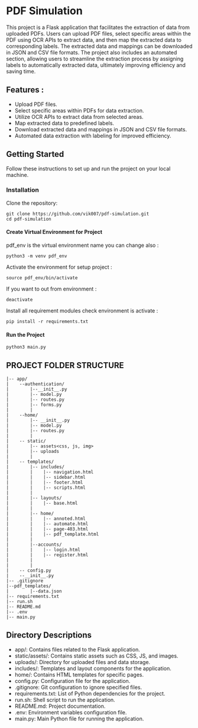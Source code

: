 # PDF Simulation
This project is a Flask application that facilitates the extraction of data from uploaded PDFs. Users can upload PDF files, select specific areas within the PDF using OCR APIs to extract data, and then map the extracted data to corresponding labels. The extracted data and mappings can be downloaded in JSON and CSV file formats. The project also includes an automated section, allowing users to streamline the extraction process by assigning labels to automatically extracted data, ultimately improving efficiency and saving time.

## Features :

   - Upload PDF files.
   - Select specific areas within PDFs for data extraction.
   - Utilize OCR APIs to extract data from selected areas.
   - Map extracted data to predefined labels.
   - Download extracted data and mappings in JSON and CSV file formats.
   - Automated data extraction with labeling for improved efficiency.

## Getting Started

Follow these instructions to set up and run the project on your local machine.

### Installation

Clone the repository:
```
git clone https://github.com/vik007/pdf-simulation.git
cd pdf-simulation
```
#### Create Virtual Environment for Project 
pdf_env is the virtual environment name you can change also :
```
python3 -m venv pdf_env
```

Activate the environment for setup project :
```
source pdf_env/bin/activate
```

If you want to out from environment :
```
deactivate
```

Install all requirement modules check environment is activate :
```
pip install -r requirements.txt
```

#### Run the Project 
```
python3 main.py
```

 

## PROJECT FOLDER STRUCTURE 
   ```
   |-- app/
   |    --authentication/
   |        |--__init__.py 
   |        |-- model.py 
   |        |-- routes.py 
   |        |-- forms.py 
   |        |
   |    --home/
   |        |-- __init__.py                           
   |        |-- model.py                 
   |        |-- routes.py                       
   |        |                  
   |    -- static/
   |        |-- assets<css, js, img>          
   |        |-- uploads
   |        |
   |    -- templates/                      
   |        |-- includes/                  
   |        |    |-- navigation.html       
   |        |    |-- sidebar.html          
   |        |    |-- footer.html           
   |        |    |-- scripts.html          
   |        |
   |        |-- layouts/                   
   |        |    |-- base.html              
   |        |        
   |        |-- home/                      
   |        |    |-- annoted.html            
   |        |    |-- automate.html         
   |        |    |-- page-403.html
   |        |    |-- pdf_template.html
   |        |
   |        |--accounts/
   |        |    |-- login.html
   |        |    |-- register.html
   |        |
   |        |    
   |    -- config.py
   |    --__init__.py                          
   |-- .gitignore                     
   |--pdf_templates/
   |        |--data.json
   |-- requirements.txt                     
   |-- run.sh
   |-- README.md
   |-- .env                                 
   |-- main.py                               
   ```
 
## Directory Descriptions

   - app/: Contains files related to the Flask application.
   - static/assets/: Contains static assets such as CSS, JS, and images.
   - uploads/: Directory for uploaded files and data storage.
   - includes/: Templates and layout components for the application.
   - home/: Contains HTML templates for specific pages.
   - config.py: Configuration file for the application.
   - .gitignore: Git configuration to ignore specified files.
   - requirements.txt: List of Python dependencies for the project.
   - run.sh: Shell script to run the application.
   - README.md: Project documentation.
   - .env: Environment variables configuration file.
   - main.py: Main Python file for running the application.
